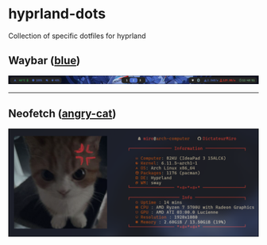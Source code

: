# hyprland-dots
Collection of specific dotfiles for hyprland

## Waybar (<a href="https://github.com/DictateurMiro/hyprland-dots/tree/main/dots/waybar/blue">blue</a>)

<img src="https://raw.githubusercontent.com/DictateurMiro/hyprland-dots/refs/heads/main/img/waybar-blue.png">

---

## Neofetch (<a href="https://github.com/DictateurMiro/hyprland-dots/tree/main/dots/neofetch/angry-cat">angry-cat</a>)

<img src="https://raw.githubusercontent.com/DictateurMiro/hyprland-dots/refs/heads/main/img/neofetch-angrycat.png">
